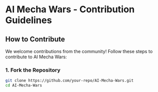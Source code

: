 # AI Mecha Wars - Contribution Guidelines

## How to Contribute
We welcome contributions from the community! Follow these steps to contribute to AI Mecha Wars:

### 1. Fork the Repository
```bash
git clone https://github.com/your-repo/AI-Mecha-Wars.git
cd AI-Mecha-Wars
